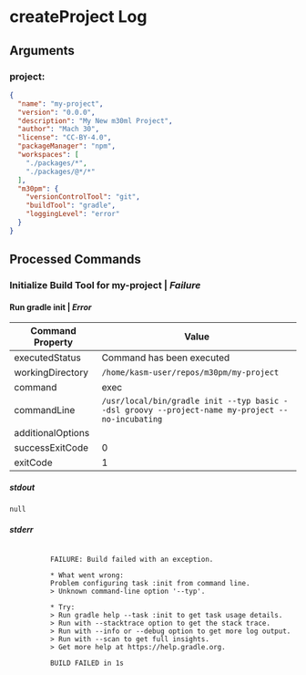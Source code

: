 # createProject Log

## Arguments

### project:
```json
{
  "name": "my-project",
  "version": "0.0.0",
  "description": "My New m30ml Project",
  "author": "Mach 30",
  "license": "CC-BY-4.0",
  "packageManager": "npm",
  "workspaces": [
    "./packages/*",
    "./packages/@*/*"
  ],
  "m30pm": {
    "versionControlTool": "git",
    "buildTool": "gradle",
    "loggingLevel": "error"
  }
}
```

## Processed Commands

### Initialize Build Tool for my-project | *Failure*

#### Run gradle init | *Error*
|Command Property | Value |
|-----------------|-------|
| executedStatus  | Command has been executed |
| workingDirectory | `/home/kasm-user/repos/m30pm/my-project` |
| command | exec |
| commandLine | `/usr/local/bin/gradle init --typ basic --dsl groovy --project-name my-project --no-incubating` |
| additionalOptions |  |
| successExitCode | 0 |
| exitCode | 1 |

##### stdout
```
null
```

##### stderr
```

          FAILURE: Build failed with an exception.

          * What went wrong:
          Problem configuring task :init from command line.
          > Unknown command-line option '--typ'.

          * Try:
          > Run gradle help --task :init to get task usage details.
          > Run with --stacktrace option to get the stack trace.
          > Run with --info or --debug option to get more log output.
          > Run with --scan to get full insights.
          > Get more help at https://help.gradle.org.

          BUILD FAILED in 1s
```
